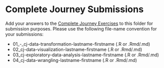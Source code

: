 # Complete Journey Submissions
Add your answers to the [Complete Journey Exercises][exercises] to this folder
for submission purposes. Please use the following file-name convention for your
submissions:

- 01_-_cj-data-transformation-lastname-firstname (.R or .Rmd/.md)
- 02_cj-data-visualization-lastname-firstname (.R or .Rmd/.md)
- 03_cj-exploratory-data-analysis-lastname-firstname (.R or .Rmd/.md)
- 04_cj-data-wrangling-lastname-firstname (.R or .Rmd/.md)

[exercises]: https://github.com/GCOM7140/completejourney-exercises/tree/master/exercises